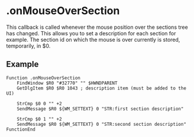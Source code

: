 # .onMouseOverSection

This callback is called whenever the mouse position over the sections tree has changed. This allows you to set a description for each section for example. The section id on which the mouse is over currently is stored, temporarily, in $0.

## Example

    Function .onMouseOverSection
        FindWindow $R0 "#32770" "" $HWNDPARENT
        GetDlgItem $R0 $R0 1043 ; description item (must be added to the UI)

        StrCmp $0 0 "" +2
        SendMessage $R0 ${WM_SETTEXT} 0 "STR:first section description"

        StrCmp $0 1 "" +2
        SendMessage $R0 ${WM_SETTEXT} 0 "STR:second section description"
    FunctionEnd

